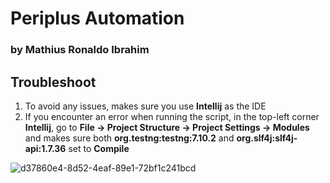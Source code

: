 # Periplus Automation
### by Mathius Ronaldo Ibrahim

## Troubleshoot
1. To avoid any issues, makes sure you use **Intellij** as the IDE
2. If you encounter an error when running the script, in the top-left corner **Intellij**, go to **File -> Project Structure -> Project Settings -> Modules** and makes sure both **org.testng:testng:7.10.2** and **org.slf4j:slf4j-api:1.7.36** set to **Compile**

![d37860e4-8d52-4eaf-89e1-72bf1c241bcd](https://github.com/user-attachments/assets/d37860e4-8d52-4eaf-89e1-72bf1c241bcd)